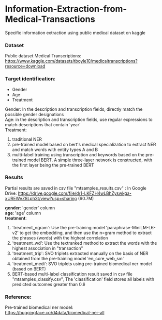 # Information-Extraction-from-Medical-Transactions
Specific information extraction using public medical dataset on kaggle

### Dataset
Public dataset Medical Transcriptions: https://www.kaggle.com/datasets/tboyle10/medicaltranscriptions?resource=download


### Target identification:
* Gender
* Age
* Treatment

Gender: 
  In the description and transcription fields, directly match the possible gender designations  
Age: 
  in the description and transcription fields, use regular expressions to match descriptions that contain 'year'  
Treatment:
1. traditional NER
2. pre-trained model based on bert's medical specialization to extract NER and match words with entity types A and B
3. multi-label training using transcription and keywords based on the pre-trained model BERT. A simple three-layer network is constructed, with the first layer being the pre-trained BERT

### Results
Partial results are saved in csv file "mtsamples_results.csv" :
In Google Drive: https://drive.google.com/file/d/1-LKFZH4wLBhZyswkga-xUREWeZ8Lph3t/view?usp=sharing (60.7M)  

**gender**: 'gender' column  
**age**: 'age' column  
**treatment**:   
  1. 'treatment_ngram':  Use the pre-training model 'paraphrase-MiniLM-L6-v2' to get the embedding, and then use the n=gram method to extract the phrases (words) with the highest correlation
  2. 'treatment_wd': Use the textranked method to extract the words with the highest association in "transaction"
  3. 'treatment_trip': SVO triplets extracted manually on the basis of NER obtained from the pre-training model 'en_core_web_sm'
  4. 'treatment_medi': SVO triplets using pre-trained biomedical ner model (based on BERT)
  5. BERT-based multi-label classification result saved in csv file "mtsamples_classify.csv", The 'classification' field stores all labels with predicted outcomes greater than 0.9


### Reference:
Pre-trained biomedical ner model: https://huggingface.co/d4data/biomedical-ner-all
